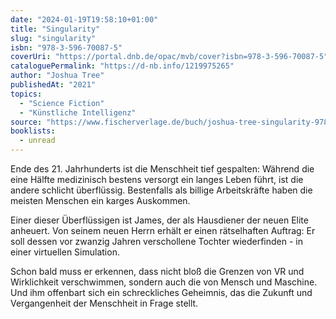 ```yaml
---
date: "2024-01-19T19:58:10+01:00"
title: "Singularity"
slug: "singularity"
isbn: "978-3-596-70087-5"
coverUri: "https://portal.dnb.de/opac/mvb/cover?isbn=978-3-596-70087-5"
cataloguePermalink: "https://d-nb.info/1219975265"
author: "Joshua Tree"
publishedAt: "2021"
topics:
  - "Science Fiction"
  - "Künstliche Intelligenz"
source: "https://www.fischerverlage.de/buch/joshua-tree-singularity-9783596700875"
booklists:
  - unread
---
```


Ende des 21. Jahrhunderts ist die Menschheit tief gespalten: Während die eine 
Hälfte medizinisch bestens versorgt ein langes Leben führt, ist die andere 
schlicht überflüssig. Bestenfalls als billige Arbeitskräfte haben die meisten 
Menschen ein karges Auskommen.

Einer dieser Überflüssigen ist James, der als Hausdiener der neuen Elite 
anheuert. Von seinem neuen Herrn erhält er einen rätselhaften Auftrag: Er soll 
dessen vor zwanzig Jahren verschollene Tochter wiederfinden - in einer virtuellen 
Simulation.

Schon bald muss er erkennen, dass nicht bloß die Grenzen von VR und Wirklichkeit 
verschwimmen, sondern auch die von Mensch und Maschine. Und ihm offenbart sich 
ein schreckliches Geheimnis, das die Zukunft und Vergangenheit der Menschheit in 
Frage stellt.
